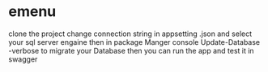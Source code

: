 # emenu

clone the project 
change connection string in appsetting .json and select your sql server engaine 
then in package Manger console Update-Database -verbose to migrate your Database
then you can run the app and test it in swagger
